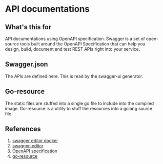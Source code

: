 # API documentations

## What's this for

API documentations using OpenAPI specification. Swagger is a set of open-source tools built around the OpenAPI Specification that can help you design, build, document and test REST APIs right into your service.

## Swagger.json

The APIs are defined here. This is read by the swagger-ui generator.

## Go-resource

The static files are stuffed into a single go file to include into the compiled image. Go-resource is a utility to stuff the resources into a golang source file.

## References

1. [swagger editor docker](https://hub.docker.com/r/swaggerapi/swagger-editor/)
2. [swagger-editor](https://editor.swagger.io/)
3. [OpenAPI specification](https://swagger.io/resources/open-api/)
4. [go-resource](https://github.com/newm4n/go-resource)